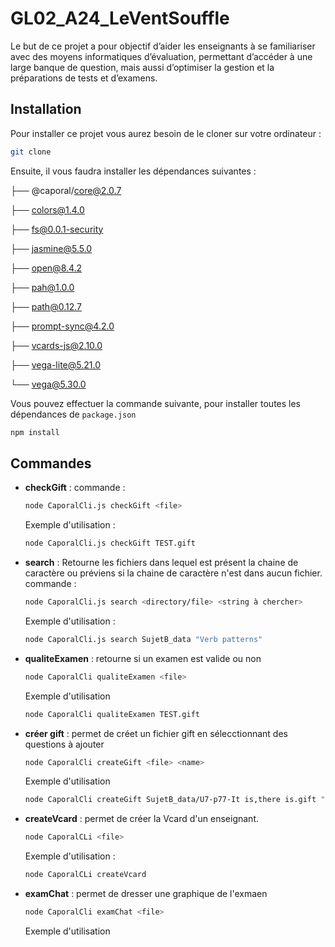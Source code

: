 # GL02_A24_LeVentSouffle

Le but de ce projet a pour objectif d’aider les enseignants à se familiariser avec des moyens informatiques d’évaluation, permettant d’accéder à une large banque de question, mais aussi d’optimiser la gestion et la préparations de tests et d’examens.


## Installation
Pour installer ce projet vous aurez besoin de le cloner sur votre ordinateur : 
```bash
git clone 
```

Ensuite, il vous faudra installer les dépendances suivantes : 

├── @caporal/core@2.0.7

├── colors@1.4.0

├── fs@0.0.1-security

├── jasmine@5.5.0

├── open@8.4.2

├── pah@1.0.0

├── path@0.12.7

├── prompt-sync@4.2.0

├── vcards-js@2.10.0

├── vega-lite@5.21.0

└── vega@5.30.0

Vous pouvez effectuer la commande suivante, pour installer toutes les dépendances de `package.json`
```bash
npm install
```
## Commandes
- **checkGift** : commande : 
    ```bash
    node CaporalCli.js checkGift <file>
    ```
    Exemple d'utilisation : 
    ```bash
    node CaporalCli.js checkGift TEST.gift
    ```
- **search** : Retourne les fichiers dans lequel est présent la chaine de caractère ou préviens si la chaine de caractère n'est dans aucun fichier. commande :
    ```bash
    node CaporalCli.js search <directory/file> <string à chercher>
    ```
    Exemple d'utilisation : 
    ```bash
    node CaporalCli.js search SujetB_data "Verb patterns"
    ````
- **qualiteExamen** : retourne si un examen est valide ou non 
    ```bash
    node CaporalCli qualiteExamen <file>
    ```
    Exemple d'utilisation  
    ```bash
    node CaporalCli qualiteExamen TEST.gift
    ```
- **créer gift** : permet de créet un fichier gift en sélecctionnant des questions à ajouter
    ```bash
    node CaporalCli createGift <file> <name>
    ```
    Exemple d'utilisation
    ```bash
    node CaporalCli createGift SujetB_data/U7-p77-It is,there is.gift "nouveau fichier gift"
- **createVcard** : permet de créer la Vcard d'un enseignant.
    ```bash
    node CaporalCLi <file>
    ```
    Exemple d'utilisation : 
    ```bash
    node CaporalCLi createVcard
    ````
- **examChat** : permet de dresser une graphique de l'exmaen
    ```bash
    node CaporalCli examChat <file>
    ```
    Exemple d'utilisation
    ```bash

    ````